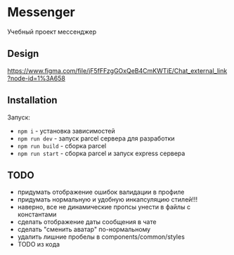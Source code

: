 # Messenger

Учебный проект мессенджер

## Design

https://www.figma.com/file/jF5fFFzgGOxQeB4CmKWTiE/Chat_external_link?node-id=1%3A658

## Installation

Запуск:

- `npm i` - установка зависимостей
- `npm run dev` - запуск parcel сервера для разработки
- `npm run build` - сборка parcel
- `npm run start` - сборка parcel и запуск express сервера

## TODO

- придумать отображение ошибок валидации в профиле
- придумать нормальную и удобную инкапсуляцию стилей!!!
- наверно, все не динамические пропсы унести в файлы с константами
- сделать отображение даты сообщения в чате
- сделать "сменить аватар" по-нормальному
- удалить лишние пробелы в components/common/styles
- TODO из кода
